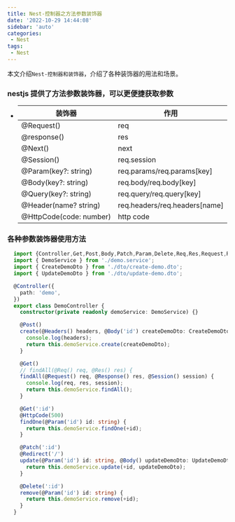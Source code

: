 ```yaml
---
title: Nest-控制器之方法参数装饰器
date: '2022-10-29 14:44:08'
sidebar: 'auto'
categories:
 - Nest
tags:
 - Nest
---
```



本文介绍`Nest-控制器和装饰器`，介绍了各种装饰器的用法和场景。
<!-- more -->


### nestjs 提供了方法参数装饰器，可以更便捷获取参数
  - | 装饰器 | 作用 |
    | ------ | ---- |
    | @Request() | req |
    | @response() | res |
    | @Next() | next |
    | @Session() | req.session |
    | @Param(key?: string) | req.params/req.params[key] |
    | @Body(key?: string) | req.body/req.body[key] |
    | @Query(key?: string) | req.query/req.query[key] |
    | @Header(name? string) | req.headers/req.headers[name] |
    | @HttpCode(code: number) | http code |

### 各种参数装饰器使用方法
  ```ts
    import {Controller,Get,Post,Body,Patch,Param,Delete,Req,Res,Request,Response,Session,HttpCode,Headers,Redirect,} from '@nestjs/common';
    import { DemoService } from './demo.service';
    import { CreateDemoDto } from './dto/create-demo.dto';
    import { UpdateDemoDto } from './dto/update-demo.dto';

    @Controller({
      path: 'demo',
    })
    export class DemoController {
      constructor(private readonly demoService: DemoService) {}

      @Post()
      create(@Headers() headers, @Body('id') createDemoDto: CreateDemoDto) {
        console.log(headers);
        return this.demoService.create(createDemoDto);
      }

      @Get()
      // findAll(@Req() req, @Res() res) {
      findAll(@Request() req, @Response() res, @Session() session) {
        console.log(req, res, session);
        return this.demoService.findAll();
      }

      @Get(':id')
      @HttpCode(500)
      findOne(@Param('id') id: string) {
        return this.demoService.findOne(+id);
      }

      @Patch(':id')
      @Redirect('/')
      update(@Param('id') id: string, @Body() updateDemoDto: UpdateDemoDto) {
        return this.demoService.update(+id, updateDemoDto);
      }

      @Delete(':id')
      remove(@Param('id') id: string) {
        return this.demoService.remove(+id);
      }
    }

  ```